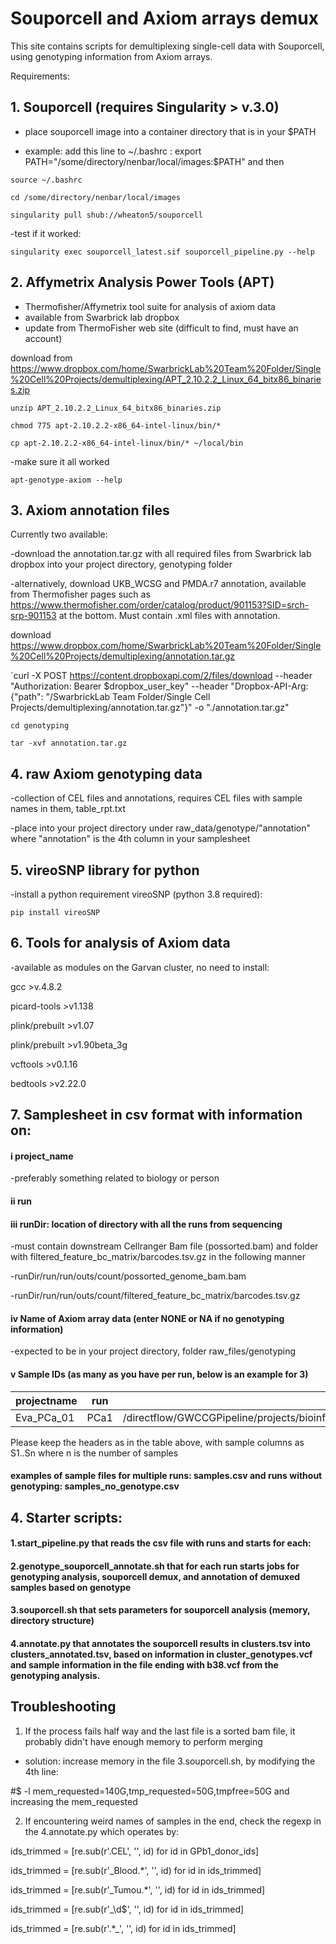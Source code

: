 # Souporcell and Axiom arrays demux

This site contains scripts for demultiplexing single-cell data with Souporcell, using genotyping information from Axiom arrays. 

Requirements:
## 1. Souporcell (requires Singularity > v.3.0)

- place souporcell image into a container directory that is in your $PATH

- example: add this line to ~/.bashrc : export PATH="/some/directory/nenbar/local/images:$PATH" and then

`source ~/.bashrc`

`cd /some/directory/nenbar/local/images`

`singularity pull shub://wheaton5/souporcell`

-test if it worked:

`singularity exec souporcell_latest.sif souporcell_pipeline.py --help`

## 2. Affymetrix Analysis Power Tools (APT)
- Thermofisher/Affymetrix tool suite for analysis of axiom data
- available from Swarbrick lab dropbox
- update from ThermoFisher web site (difficult to find, must have an account)

download from https://www.dropbox.com/home/SwarbrickLab%20Team%20Folder/Single%20Cell%20Projects/demultiplexing/APT_2.10.2.2_Linux_64_bitx86_binaries.zip

`unzip APT_2.10.2.2_Linux_64_bitx86_binaries.zip`

`chmod 775 apt-2.10.2.2-x86_64-intel-linux/bin/*`

`cp apt-2.10.2.2-x86_64-intel-linux/bin/* ~/local/bin`

-make sure it all worked

`apt-genotype-axiom --help`

## 3. Axiom annotation files

Currently two available:

-download the annotation.tar.gz with all required files from Swarbrick lab dropbox into your project directory, genotyping folder

-alternatively, download UKB_WCSG and PMDA.r7 annotation, available from Thermofisher pages such as https://www.thermofisher.com/order/catalog/product/901153?SID=srch-srp-901153 at the bottom. Must contain .xml files with annotation.

download https://www.dropbox.com/home/SwarbrickLab%20Team%20Folder/Single%20Cell%20Projects/demultiplexing/annotation.tar.gz

`curl -X POST https://content.dropboxapi.com/2/files/download --header "Authorization: Bearer $dropbox_user_key" --header "Dropbox-API-Arg: {\"path\": \"/SwarbrickLab Team Folder/Single Cell Projects/demultiplexing/annotation.tar.gz\"}" -o "./annotation.tar.gz"

`cd genotyping`

`tar -xvf annotation.tar.gz`

## 4. raw Axiom genotyping data

-collection of CEL files and annotations, requires CEL files with sample names in them, table_rpt.txt

-place into your project directory under raw_data/genotype/"annotation" where "annotation" is the 4th column in your samplesheet

## 5. vireoSNP library for python


-install a python requirement vireoSNP (python 3.8 required):

`pip install vireoSNP`


## 6. Tools for analysis of Axiom data 
-available as modules on the Garvan cluster, no need to install:

gcc >v.4.8.2

picard-tools >v1.138

plink/prebuilt >v1.07

plink/prebuilt >v1.90beta_3g

vcftools >v0.1.16

bedtools >v2.22.0

## 7. Samplesheet in csv format with information on: 
#### i project_name 
-preferably something related to biology or person
#### ii run
#### iii runDir: location of directory with all the runs from sequencing
-must contain downstream Cellranger Bam file (possorted.bam) and folder with filtered_feature_bc_matrix/barcodes.tsv.gz in the following manner

-runDir/run/run/outs/count/possorted_genome_bam.bam

-runDir/run/run/outs/count/filtered_feature_bc_matrix/barcodes.tsv.gz

#### iv Name of Axiom array data (enter NONE or NA if no genotyping information)

-expected to be in your project directory, folder raw_files/genotyping

#### v Sample IDs (as many as you have per run, below is an example for 3)

| projectname | run | runDir | annotation | S1 | S2 | S3 |
| ----------- | --- | ------ | ---------- | -- | -- | -- |
| Eva_PCa_01  | PCa1 | /directflow/GWCCGPipeline/projects/bioinformatics/R_200416_EVAAPO_INT_10X/200626_A00152_0271_BHFHVNDSXY/GE | HAR8323_UKB_2020_RESULTS | 20384 | 19616 | 20216 |

Please keep the headers as in the table above, with sample columns as S1..Sn where n is the number of samples

#### examples of sample files for multiple runs: samples.csv and runs without genotyping: samples_no_genotype.csv

## 4. Starter scripts:
#### 1.start_pipeline.py that reads the csv file with runs and starts for each:
#### 2.genotype_souporcell_annotate.sh that for each run starts jobs for genotyping analysis, souporcell demux, and annotation of demuxed samples based on genotype
#### 3.souporcell.sh that sets parameters for souporcell analysis (memory, directory structure)
#### 4.annotate.py that annotates the souporcell results in clusters.tsv into clusters_annotated.tsv, based on information in cluster_genotypes.vcf and sample information in the file ending with b38.vcf from the genotyping analysis.


## Troubleshooting

1. If the process fails half way and the last file is a sorted bam file, it probably didn't have enough memory to perform merging

- solution: increase memory in the file 3.souporcell.sh, by modifying the 4th line: 

#$ -l mem_requested=140G,tmp_requested=50G,tmpfree=50G and increasing the mem_requested



2. If encountering weird names of samples in the end, check the regexp in the 4.annotate.py which operates by:

ids_trimmed = [re.sub(r'.CEL', '', id) for id in GPb1_donor_ids]

ids_trimmed = [re.sub(r'_Blood.*', '', id) for id in ids_trimmed]

ids_trimmed = [re.sub(r'_Tumou.*', '', id) for id in ids_trimmed]

ids_trimmed = [re.sub(r'_\d$', '', id) for id in ids_trimmed]

ids_trimmed = [re.sub(r'.*_', '', id) for id in ids_trimmed]
